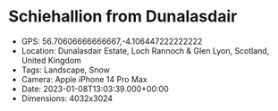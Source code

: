 # Schiehallion from Dunalasdair

- GPS: 56.70606666666667,-4.106447222222222
- Location: Dunalasdair Estate, Loch Rannoch & Glen Lyon, Scotland, United Kingdom
- Tags: Landscape, Snow
- Camera: Apple iPhone 14 Pro Max
- Date: 2023-01-08T13:03:39.000+00:00
- Dimensions: 4032x3024
